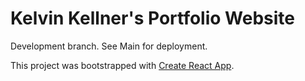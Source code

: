# Kelvin Kellner's Portfolio Website

Development branch. See Main for deployment.

This project was bootstrapped with [Create React App](https://github.com/facebook/create-react-app).
